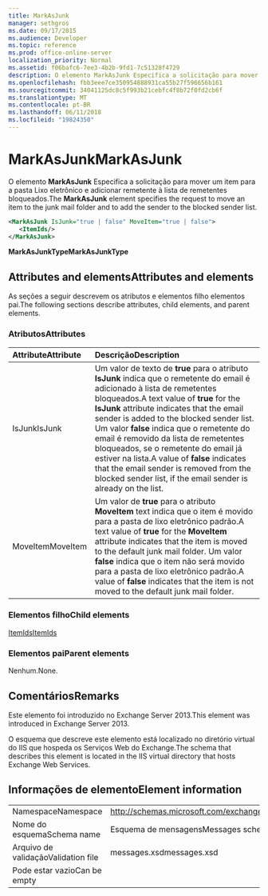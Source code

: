 ```yaml
---
title: MarkAsJunk
manager: sethgros
ms.date: 09/17/2015
ms.audience: Developer
ms.topic: reference
ms.prod: office-online-server
localization_priority: Normal
ms.assetid: f06bafc6-7ee3-4b2b-9fd1-7c51328f4729
description: O elemento MarkAsJunk Especifica a solicitação para mover um item para a pasta Lixo eletrônico e adicionar remetente à lista de remetentes bloqueados.
ms.openlocfilehash: fbb3eee7ce350954888931ca55b27f596656b161
ms.sourcegitcommit: 34041125dc8c5f993b21cebfc4f8b72f0fd2cb6f
ms.translationtype: MT
ms.contentlocale: pt-BR
ms.lasthandoff: 06/11/2018
ms.locfileid: "19824350"
---
```

# <a name="markasjunk"></a><span data-ttu-id="da230-103">MarkAsJunk</span><span class="sxs-lookup"><span data-stu-id="da230-103">MarkAsJunk</span></span>

<span data-ttu-id="da230-104">O elemento **MarkAsJunk** Especifica a solicitação para mover um item para a pasta Lixo eletrônico e adicionar remetente à lista de remetentes bloqueados.</span><span class="sxs-lookup"><span data-stu-id="da230-104">The **MarkAsJunk** element specifies the request to move an item to the junk mail folder and to add the sender to the blocked sender list.</span></span> 
  
```XML
<MarkAsJunk IsJunk="true | false" MoveItem="true | false">
   <ItemIds/>
</MarkAsJunk>
```

 <span data-ttu-id="da230-105">**MarkAsJunkType**</span><span class="sxs-lookup"><span data-stu-id="da230-105">**MarkAsJunkType**</span></span>
## <a name="attributes-and-elements"></a><span data-ttu-id="da230-106">Attributes and elements</span><span class="sxs-lookup"><span data-stu-id="da230-106">Attributes and elements</span></span>

<span data-ttu-id="da230-107">As seções a seguir descrevem os atributos e elementos filho elementos pai.</span><span class="sxs-lookup"><span data-stu-id="da230-107">The following sections describe attributes, child elements, and parent elements.</span></span>
  
### <a name="attributes"></a><span data-ttu-id="da230-108">Atributos</span><span class="sxs-lookup"><span data-stu-id="da230-108">Attributes</span></span>

|<span data-ttu-id="da230-109">**Attribute**</span><span class="sxs-lookup"><span data-stu-id="da230-109">**Attribute**</span></span>|<span data-ttu-id="da230-110">**Descrição**</span><span class="sxs-lookup"><span data-stu-id="da230-110">**Description**</span></span>|
|:-----|:-----|
|<span data-ttu-id="da230-111">IsJunk</span><span class="sxs-lookup"><span data-stu-id="da230-111">IsJunk</span></span>  <br/> |<span data-ttu-id="da230-112">Um valor de texto de **true** para o atributo **IsJunk** indica que o remetente do email é adicionado à lista de remetentes bloqueados.</span><span class="sxs-lookup"><span data-stu-id="da230-112">A text value of **true** for the **IsJunk** attribute indicates that the email sender is added to the blocked sender list.</span></span> <span data-ttu-id="da230-113">Um valor **false** indica que o remetente do email é removido da lista de remetentes bloqueados, se o remetente do email já estiver na lista.</span><span class="sxs-lookup"><span data-stu-id="da230-113">A value of **false** indicates that the email sender is removed from the blocked sender list, if the email sender is already on the list.</span></span>  <br/> |
|<span data-ttu-id="da230-114">MoveItem</span><span class="sxs-lookup"><span data-stu-id="da230-114">MoveItem</span></span>  <br/> |<span data-ttu-id="da230-115">Um valor de **true** para o atributo **MoveItem** text indica que o item é movido para a pasta de lixo eletrônico padrão.</span><span class="sxs-lookup"><span data-stu-id="da230-115">A text value of **true** for the **MoveItem** attribute indicates that the item is moved to the default junk mail folder.</span></span> <span data-ttu-id="da230-116">Um valor **false** indica que o item não será movido para a pasta de lixo eletrônico padrão.</span><span class="sxs-lookup"><span data-stu-id="da230-116">A value of **false** indicates that the item is not moved to the default junk mail folder.</span></span>  <br/> |
   
### <a name="child-elements"></a><span data-ttu-id="da230-117">Elementos filho</span><span class="sxs-lookup"><span data-stu-id="da230-117">Child elements</span></span>

[<span data-ttu-id="da230-118">ItemIds</span><span class="sxs-lookup"><span data-stu-id="da230-118">ItemIds</span></span>](itemids.md)
  
### <a name="parent-elements"></a><span data-ttu-id="da230-119">Elementos pai</span><span class="sxs-lookup"><span data-stu-id="da230-119">Parent elements</span></span>

<span data-ttu-id="da230-120">Nenhum.</span><span class="sxs-lookup"><span data-stu-id="da230-120">None.</span></span>
  
## <a name="remarks"></a><span data-ttu-id="da230-121">Comentários</span><span class="sxs-lookup"><span data-stu-id="da230-121">Remarks</span></span>

<span data-ttu-id="da230-122">Este elemento foi introduzido no Exchange Server 2013.</span><span class="sxs-lookup"><span data-stu-id="da230-122">This element was introduced in Exchange Server 2013.</span></span>
  
<span data-ttu-id="da230-123">O esquema que descreve este elemento está localizado no diretório virtual do IIS que hospeda os Serviços Web do Exchange.</span><span class="sxs-lookup"><span data-stu-id="da230-123">The schema that describes this element is located in the IIS virtual directory that hosts Exchange Web Services.</span></span>
  
## <a name="element-information"></a><span data-ttu-id="da230-124">Informações de elemento</span><span class="sxs-lookup"><span data-stu-id="da230-124">Element information</span></span>

|||
|:-----|:-----|
|<span data-ttu-id="da230-125">Namespace</span><span class="sxs-lookup"><span data-stu-id="da230-125">Namespace</span></span>  <br/> |http://schemas.microsoft.com/exchange/services/2006/messages  <br/> |
|<span data-ttu-id="da230-126">Nome do esquema</span><span class="sxs-lookup"><span data-stu-id="da230-126">Schema name</span></span>  <br/> |<span data-ttu-id="da230-127">Esquema de mensagens</span><span class="sxs-lookup"><span data-stu-id="da230-127">Messages schema</span></span>  <br/> |
|<span data-ttu-id="da230-128">Arquivo de validação</span><span class="sxs-lookup"><span data-stu-id="da230-128">Validation file</span></span>  <br/> |<span data-ttu-id="da230-129">messages.xsd</span><span class="sxs-lookup"><span data-stu-id="da230-129">messages.xsd</span></span>  <br/> |
|<span data-ttu-id="da230-130">Pode estar vazio</span><span class="sxs-lookup"><span data-stu-id="da230-130">Can be empty</span></span>  <br/> ||
   

